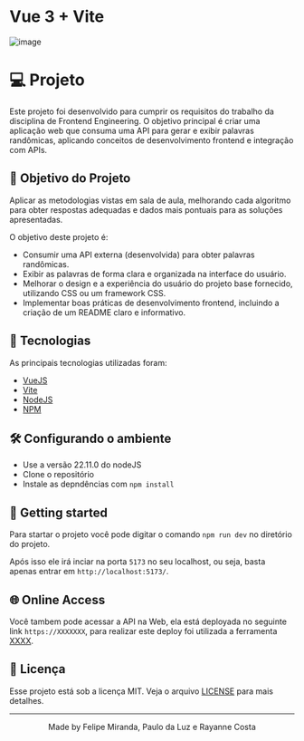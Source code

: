 # Vue 3 + Vite

![image](https://github.com/user-attachments/assets/2db29812-f6f7-47a5-8218-47c8a9e8738d)

# 💻 Projeto
Este projeto foi desenvolvido para cumprir os requisitos do trabalho da disciplina de Frontend Engineering. O objetivo principal é criar uma aplicação web que consuma uma API para gerar e exibir palavras randômicas, aplicando conceitos de desenvolvimento frontend e integração com APIs.

## 🚧 Objetivo do Projeto
Aplicar as metodologias vistas em sala de aula, melhorando cada algoritmo para obter respostas adequadas e dados mais pontuais para as soluções apresentadas.

O objetivo deste projeto é:

* Consumir uma API externa (desenvolvida) para obter palavras randômicas.
* Exibir as palavras de forma clara e organizada na interface do usuário.
* Melhorar o design e a experiência do usuário do projeto base fornecido, utilizando CSS ou um framework CSS.
* Implementar boas práticas de desenvolvimento frontend, incluindo a criação de um README claro e informativo.


## 🧪 Tecnologias

As principais tecnologias utilizadas foram:
- [VueJS](https://vuejs.org)
- [Vite](https://vite.dev)
- [NodeJS](https://nodejs.org/en/)
- [NPM](https://www.npmjs.com)


## 🛠️ Configurando o ambiente

- Use a versão 22.11.0 do nodeJS
- Clone o repositório
- Instale as depndências com `npm install`


## 🚀 Getting started

Para startar o projeto você pode digitar o comando `npm run dev` no diretório do projeto.

Após isso ele irá inciar na porta `5173` no seu localhost, ou seja, basta apenas entrar em `http://localhost:5173/`.


## 🌐 Online Access
Você tambem pode acessar a API na Web, ela está deployada no seguinte link `https://XXXXXXX`, para realizar este deploy foi utilizada a ferramenta [XXXX]().

## 📜 Licença
Esse projeto está sob a licença MIT. Veja o arquivo [LICENSE](https://github.com/fmlima4/frontend-fiap/blob/main/LICENSE) para mais detalhes.

---

<p align="center">Made by Felipe Miranda, Paulo da Luz e Rayanne Costa</p>
